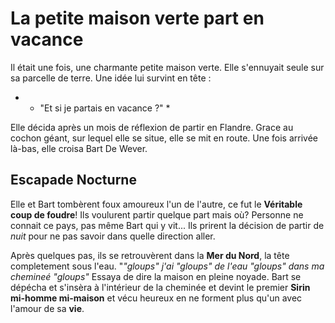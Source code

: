 # La petite maison verte part en vacance

Il était une fois, une charmante petite maison verte. 
Elle s'ennuyait seule sur sa parcelle de terre. Une idée lui survint en tête :
* - "Et si je partais en vacance ?" *

Elle décida après un mois de réflexion de partir en Flandre.
Grace au cochon géant, sur lequel elle se situe, elle se mit en route.
Une fois arrivée là-bas, elle croisa Bart De Wever.

## Escapade Nocturne

Elle et Bart tombèrent foux amoureux l'un de l'autre, ce fut le **Véritable coup de foudre**!
Ils voulurent partir quelque part mais où? Personne ne connait ce pays, pas même Bart qui y vit...
Ils prirent la décision de partir de *nuit* pour ne pas savoir dans quelle direction aller.

Après quelques pas, ils se retrouvèrent dans la **Mer du Nord**, la tête completement sous l'eau.
"*"gloups" j'ai "gloups" de l'eau "gloups" dans ma chemineé "gloups"* Essaya de dire la maison en pleine noyade.
Bart se dépécha et s'insèra à l'intérieur de la cheminée et devint le premier **Sirin mi-homme mi-maison** et vécu heureux en ne forment plus qu'un avec l'amour de sa **vie**. 


